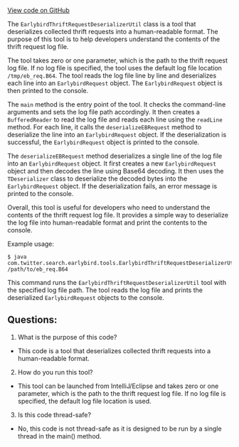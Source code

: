 [View code on GitHub](https://github.com/misbahsy/the-algorithm/src/java/com/twitter/search/earlybird/tools/EarlybirdThriftRequestDeserializerUtil.java)

The `EarlybirdThriftRequestDeserializerUtil` class is a tool that deserializes collected thrift requests into a human-readable format. The purpose of this tool is to help developers understand the contents of the thrift request log file. 

The tool takes zero or one parameter, which is the path to the thrift request log file. If no log file is specified, the tool uses the default log file location `/tmp/eb_req.B64`. The tool reads the log file line by line and deserializes each line into an `EarlybirdRequest` object. The `EarlybirdRequest` object is then printed to the console. 

The `main` method is the entry point of the tool. It checks the command-line arguments and sets the log file path accordingly. It then creates a `BufferedReader` to read the log file and reads each line using the `readLine` method. For each line, it calls the `deserializeEBRequest` method to deserialize the line into an `EarlybirdRequest` object. If the deserialization is successful, the `EarlybirdRequest` object is printed to the console. 

The `deserializeEBRequest` method deserializes a single line of the log file into an `EarlybirdRequest` object. It first creates a new `EarlybirdRequest` object and then decodes the line using Base64 decoding. It then uses the `TDeserializer` class to deserialize the decoded bytes into the `EarlybirdRequest` object. If the deserialization fails, an error message is printed to the console. 

Overall, this tool is useful for developers who need to understand the contents of the thrift request log file. It provides a simple way to deserialize the log file into human-readable format and print the contents to the console. 

Example usage: 

```
$ java com.twitter.search.earlybird.tools.EarlybirdThriftRequestDeserializerUtil /path/to/eb_req.B64
```

This command runs the `EarlybirdThriftRequestDeserializerUtil` tool with the specified log file path. The tool reads the log file and prints the deserialized `EarlybirdRequest` objects to the console.
## Questions: 
 1. What is the purpose of this code?
- This code is a tool that deserializes collected thrift requests into a human-readable format.

2. How do you run this tool?
- This tool can be launched from IntelliJ/Eclipse and takes zero or one parameter, which is the path to the thrift request log file. If no log file is specified, the default log file location is used.

3. Is this code thread-safe?
- No, this code is not thread-safe as it is designed to be run by a single thread in the main() method.